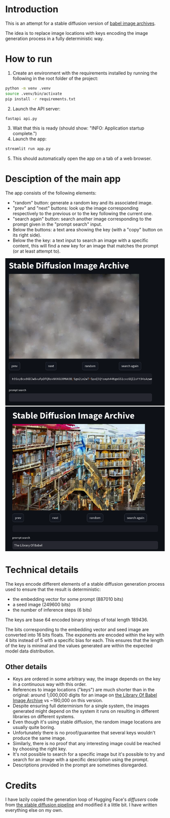 # Introduction

This is an attempt for a stable diffusion version of [babel image archives](http://babelia.libraryofbabel.info/about.html).

The idea is to replace image locations with keys encoding the image generation process in a fully deterministic way.


# How to run

1. Create an environment with the requirements installed by running the following in the root folder of the project:
```bash
python -m venv .venv
source .venv/bin/activate
pip install -r requirements.txt
```
2. Launch the API server: 
```bash
fastapi api.py
```
3. Wait that this is ready (should show: "INFO:     Application startup complete.")
4. Launch the app:
```bash
streamlit run app.py
```
5. This should automatically open the app on a tab of a web browser.

# Desciption of the main app

The app consists of the following elements:
- "random" button: generate a random key and its associated image.
- "prev" and "next" buttons: look up the image corresponding respectively to the previous or to the key following the current one.
- "search again" button: search another image corresponding to the prompt given in the "prompt search" input.
- Below the buttons: a text area showing the key (with a "copy" button on its right side).
- Below the the key: a text input to search an image with a specific content, this will find a new key for an image that matches the prompt (or at least attempt to).

![example of randomly generated image](images/random-key.png)
![example of prompt look-up](images/prompt-lob.png)


# Technical details

The keys encode different elements of a stable diffusion generation process used to ensure that the result is deterministic:
- the embedding vector for some prompt (887010 bits)
- a seed image (249600 bits)
- the number of inference steps (6 bits)

The keys are base 64 encoded binary strings of total length 189436.

The bits corresponding to the embedding vector and seed image are converted into 16 bits floats. The exponents are encoded within the key with 4 bits instead of 5 with a specific bias for each. This ensures that the length of the key is minimal and the values generated are within the expected model data distribution.


## Other details

- Keys are ordered in some arbitrary way, the image depends on the key in a continuous way with this order.
- References to image locations ("keys") are much shorter than in the original: around 1,000,000 digits for an image on [the Library Of Babel Image Archive](https://babelia.libraryofbabel.info) vs ~190,000 on this version.
- Despite ensuring full determinism for a single system, the images generated might depend on the system it runs on resulting in different libraries on different systems.
- Even though it's using stable diffusion, the random image locations are usually quite boring.
- Unfortunately there is no proof/guarantee that several keys wouldn't produce the same image.
- Similarly, there is no proof that any interesting image could be reached by choosing the right key.
- It's not possible to search for a specific image but it's possible to try and search for an image with a specific description using the prompt.
- Descriptions provided in the prompt are sometimes disregarded.


# Credits

I have lazily copied the generation loop of Hugging Face's *diffusers* code from [the stable diffusion pipeline](https://github.com/huggingface/diffusers/blob/main/src/diffusers/pipelines/stable_diffusion/pipeline_stable_diffusion.py) and modified it a little bit. I have written everything else on my own.






















